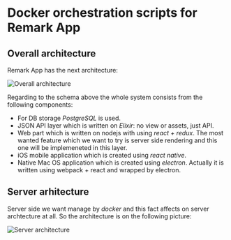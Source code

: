 # Docker orchestration scripts for Remark App

## Overall architecture

Remark App has the next architecture:

![Overall architecture](https://raw.githubusercontent.com/alterego-labs/remark_docker_orchestra/master/imgs/overall_architecture.png)

Regarding to the schema above the whole system consists from the following components:

- For DB storage *PostgreSQL* is used.
- JSON API layer which is written on *Elixir*: no view or assets, just API.
- Web part which is written on nodejs with using *react + redux*. The most wanted feature which we want to try is server side rendering and this one will be implemeneted in this layer.
- iOS mobile application which is created using *react native*.
- Native Mac OS application which is created using *electron*. Actually it is written using webpack + react and wrapped by electron.

## Server arhitecture

Server side we want manage by *docker* and this fact affects on server archtecture at all. So the architecture is on the following picture:

![Server architecture](https://raw.githubusercontent.com/alterego-labs/remark_docker_orchestra/master/imgs/server_architecture.png)
